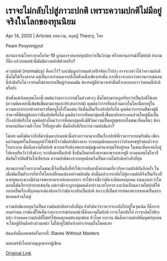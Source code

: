 # เราจะไม่กลับไปสู่ภาวะปกติ เพราะความปกติไม่มีอยู่จริงในโลกของทุนนิยม

Apr 14, 2020 | Articles บทความ, ทฤษฎี Theory, ไทย





Peam Pooyongyut

สถานการณ์โรคระบาดโควิด-19 ถูกมองจากแทบทุกฝ่ายว่าเป็นวิกฤต หรือสถานการณ์ที่ไม่ปกติ คำถามก็คือ แล้วก่อนหน้านี้มันมีความปกติด้วยหรือ?

ความปกติ (normalcy) คืออะไร? และมันถูกกำหนดด้วยปัจจัยอะไรบ้าง อาจจะกล่าวได้ว่าความปกตินั้นไม่ใช่เรื่องสากล แต่เป็นการกำหนดจากสิ่งใดสิ่งหนึ่งเพียงเท่านั้น การที่เราจะบอกว่าสถานการณ์ตอนนี้ปกติหรือไม่ เราย่อมไม่สามารถเป็นผู้กำหนดมัน ต้องรอผู้มีอำนาจเท่านั้นที่จะมาบอกเราว่าตอนนี้ปกติหรือยัง

นับตั้งแต่เกิดมาบนโลกนี้ ผมคิดว่าสภาวะการณ์ในช่วงต่างๆ นั้นไม่สามารถถูกเรียกว่าเป็นปกติได้เลย (ความคิดเหล่านี้เข้มข้นขึ้นตามอายุและประสบการณ์) คุณคิดว่าการที่คนส่วนมากในโลกนี้ตกอยู่ในความยากลำบากด้วยค่าแรงที่พอถูไถไปในแต่ละวันนั้นเป็นเรื่องปกติหรือไม่ คุณคิดว่าการกดขี่ของผู้มีอำนาจที่มีต่อผู้ด้อยกว่านั้นปกติหรือไม่ คุณคิดว่าการที่คนกลุ่มหนึ่งขึ้นมาปกครองคนส่วนใหญ่นั้นเป็นเรื่องปกติหรือไม่ คุณคิดบ้างไหมว่าการที่คนกลุ่มหนึ่งมีชีวิตความเป็นอยู่สุขสบายในขณะที่คนอื่นๆ ต้องทรมานกับความหิวโหย ไร้ที่อยู่อาศัย นั้นคือสิ่งที่เรียกว่าความปกติแล้ว?

ไม่เลย ผมไม่คิดว่าสิ่งที่ดำเนินมาก่อนหน้านี้อย่างยาวนานจะเป็นเรื่องปกติที่เราควรจะยอมรับมัน เพียงแต่ว่ามนุษย์ในสังคมถูกทำให้เข้าใจว่ามันปกติต่างหาก ระบบทุนนิยมบอกเราว่าถ้าเศรษฐกิจตกต่ำจากโรคระบาด นั่นคือความไม่ปกติ พวกเขาจึงต้องพยายามอุ้มชูเหล่านายทุนให้อยู่รอด ในขณะที่คนจนก็อยู่ไปแบบที่หวังว่าสิ่งต่างๆ จะกลับมาเป็นปกติ ซึ่งนั่นก็หมายถึงนรกของพวกเขาอยู่ดี บางคนทนไม่ไหวก็ตัดสินใจปลิดชีวิตไปเสียก่อน ความปกติของระบบทุนนิยมจึงเป็นความไม่ปกติอย่างถึงที่สุด

สถานการณ์โรคระบาดในขณะนี้จึงเป็นสิ่งที่ทำให้เรากลับมาตั้งคำถามเกี่ยวกับความปกติกันอีกครั้ง ในเมื่อมันเป็นตัวการที่ทำให้โลกเปลี่ยนแปลงอย่างพลิกผัน ดังนั้นแล้วการกลับไปสู่ความปกติจึงเป็นเรื่องที่นายทุนและพวกมีอำนาจพยายามจะกล่อนเกลาเรา ทำให้เราเชื่อว่ามันจะดีต่อคนทุกคน แน่นอนล่ะว่าในตอนนี้มันก็ยากลำบากเช่นกัน แต่เรามักจะถูกกลุ่มคนดังกล่าวฉวยโอกาส และบิดเบือนความไม่ปกติให้กลายเป็นเรื่องที่ทุกคนจะต้องนึกหวังว่ามันจะกลับเป็นปกติ สภาวะที่เป็นสวรรค์ของพวกเขาแต่เป็นนรกของคนส่วนใหญ่

ความปกติแบบทุนจึงเป็นความผิดปกติอย่างถึงที่สุด ถ้ายังคิดว่าเราควรจะกลับไปอยู่ในจุดเดิม ก็คือการยอมจำนน เราต้องชี้ให้เห็นว่าสภาะการณ์ก่อนหน้านี้คือความไม่ปกติ เราจะไม่กลับไป เราจะเดินไปข้างหน้า กำหนดความปกติที่ไม่ทำให้คนทุกคนต้องทุกข์ทน หิวโหย ยากจน มันคือความปกติที่มนุษย์ทุกคนจะได้อยู่ดีกินดีอย่างถ้วนหน้า ไม่ใช่อยู่ใต้ฝ่าเท้าอย่างจำนนในโชคชะตา

ต้นฉบับนี้เผยแพร่ครั้งแรกที่: Slaves Without Masters

เผยแพร่ซ้ำโดยคำอนุญาตจากผู้เขียน



[Original Link](https://www.dindeng.com/%e0%b9%80%e0%b8%a3%e0%b8%b2%e0%b8%88%e0%b8%b0%e0%b9%84%e0%b8%a1%e0%b9%88%e0%b8%81%e0%b8%a5%e0%b8%b1%e0%b8%9a%e0%b9%84%e0%b8%9b%e0%b8%aa%e0%b8%b9%e0%b9%88%e0%b8%a0%e0%b8%b2%e0%b8%a7%e0%b8%b0%e0%b8%9b/)